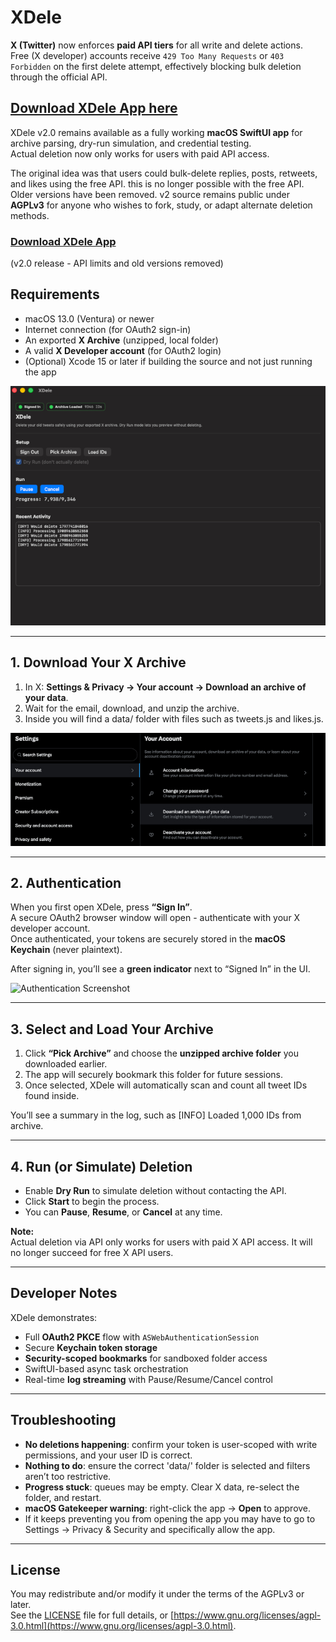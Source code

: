 # XDele

**X (Twitter)** now enforces **paid API tiers** for all write and delete actions.  
Free (X developer) accounts receive `429 Too Many Requests` or `403 Forbidden` on the first delete attempt, effectively blocking bulk deletion through the official API.

## [Download XDele App here](https://github.com/IAmNathanPalmer/XDele/releases)

XDele v2.0 remains available as a fully working **macOS SwiftUI app** for archive parsing, dry-run simulation, and credential testing.  
Actual deletion now only works for users with paid API access.

The original idea was that users could bulk-delete replies, posts, retweets, and likes using the free API. this is no longer possible with the free API.
Older versions have been removed. v2 source remains public under **AGPLv3** for anyone who wishes to fork, study, or adapt alternate deletion methods.

### [Download XDele App](https://github.com/yourusername/XDele/releases)
(v2.0 release - API limits and old versions removed)


## Requirements
- macOS 13.0 (Ventura) or newer  
- Internet connection (for OAuth2 sign-in)  
- An exported **X Archive** (unzipped, local folder)  
- A valid **X Developer account** (for OAuth2 login)  
- (Optional) Xcode 15 or later if building the source and not just running the app

![Screenshot](images/xd1.jpg)

---

## 1. Download Your X Archive
1. In X: **Settings & Privacy → Your account → Download an archive of your data**.
2. Wait for the email, download, and unzip the archive.
3. Inside you will find a data/ folder with files such as tweets.js and likes.js.

![Screenshot](images/xd2.jpg)

---

## 2. Authentication
When you first open XDele, press **“Sign In”**.  
A secure OAuth2 browser window will open - authenticate with your X developer account.  
Once authenticated, your tokens are securely stored in the **macOS Keychain** (never plaintext).

After signing in, you’ll see a **green indicator** next to “Signed In” in the UI.

![Authentication Screenshot](xd3.jpg)

---

## 3. Select and Load Your Archive

1. Click **“Pick Archive”** and choose the **unzipped archive folder** you downloaded earlier.  
2. The app will securely bookmark this folder for future sessions.  
3. Once selected, XDele will automatically scan and count all tweet IDs found inside.

You’ll see a summary in the log, such as [INFO] Loaded 1,000 IDs from archive.

---

## 4. Run (or Simulate) Deletion

- Enable **Dry Run** to simulate deletion without contacting the API.  
- Click **Start** to begin the process.  
- You can **Pause**, **Resume**, or **Cancel** at any time.

**Note:**  
Actual deletion via API only works for users with paid X API access. It will no longer succeed for free X API users.

---

## Developer Notes

XDele demonstrates:
- Full **OAuth2 PKCE** flow with `ASWebAuthenticationSession`
- Secure **Keychain token storage**
- **Security-scoped bookmarks** for sandboxed folder access
- SwiftUI-based async task orchestration
- Real-time **log streaming** with Pause/Resume/Cancel control 

---

## Troubleshooting
- **No deletions happening**: confirm your token is user-scoped with write permissions, and your user ID is correct.  
- **Nothing to do**: ensure the correct 'data/' folder is selected and filters aren’t too restrictive.  
- **Progress stuck**: queues may be empty. Clear X data, re-select the folder, and restart.  
- **macOS Gatekeeper warning**: right-click the app → **Open** to approve.
- If it keeps preventing you from opening the app you may have to go to Settings → Privacy & Security and specifically allow the app.

---

## License
You may redistribute and/or modify it under the terms of the AGPLv3 or later.  
See the [LICENSE](LICENSE) file for full details, or [https://www.gnu.org/licenses/agpl-3.0.html](https://www.gnu.org/licenses/agpl-3.0.html).  
